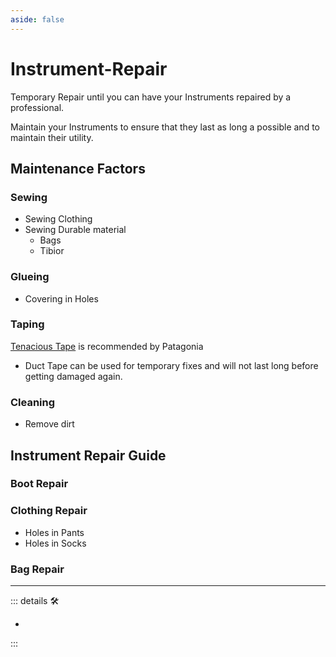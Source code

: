 ```yaml
---
aside: false
---
```

# Instrument-Repair

Temporary Repair until you can have your Instruments repaired by a professional.

Maintain your Instruments to ensure that they last as long a possible and to maintain their utility.

## Maintenance Factors

### Sewing

- Sewing Clothing
- Sewing Durable material
    - Bags
    - Tibior

### Glueing

- Covering in Holes

### Taping

[Tenacious Tape](https://www.gearaid.com/collections/tenacious-tape) is recommended by Patagonia

- Duct Tape can be used for temporary fixes and will not last long before getting damaged again.

### Cleaning

- Remove dirt

## Instrument Repair Guide

### Boot Repair

### Clothing Repair

- Holes in Pants
- Holes in Socks

### Bag Repair

---

<!-- =================================================== -->
<!-- =================================================== -->
<!-- =================================================== -->
<!-- =================================================== -->
<!-- =================================================== -->
::: details 🛠

-

:::
